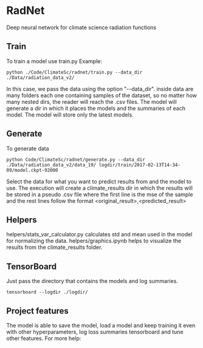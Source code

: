 # RadNet
Deep neural network for climate science radiation functions

## Train
To train a model use train.py
Example:

```
python ./Code/ClimateSc/radnet/train.py --data_dir ./Data/radiation_data_v2/
```

In this case, we pass the data using the option "--data_dir". inside data are many folders each one containing samples of the dataset, so no matter how many nested dirs, the reader will reach the .csv files.
The model will generate a dir in which it places the models and the summaries of each model. The model will store only the latest models.

## Generate
To generate data 

```
python Code/ClimateSc/radnet/generate.py --data_dir ./Data/radiation_data_v2/data_19/ logdir/train/2017-02-13T14-34-09/model.ckpt-92000
```

Select the data for what you want to predict results from and the model to use.
The execution will create a climate_results dir in which the results will be stored in a pseudo .csv file where the first line is the mse of the sample and the rest lines follow the format \<original_result\>,\<predicted_result\>

## Helpers
helpers/stats_var_calculator.py calculates std and mean used in the model for normalizing the data.
helpers/graphics.ipynb helps to visualize the results from the climate_results folder.

## TensorBoard
Just pass the directory that contains the models and log summaries.

```
tensorboard --logdir ./logdir/
```

## Project features
The model is able to save the model, load a model and keep training it even with other hyperparameters, log loss summaries tensorboard and tune other features. For more help: 
